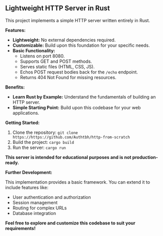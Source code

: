 ## Lightweight HTTP Server in Rust

This project implements a simple HTTP server written entirely in Rust. 

**Features:**

* **Lightweight:** No external dependencies required.
* **Customizable:** Build upon this foundation for your specific needs.
* **Basic Functionality:**
    * Listens on port 8080.
    * Supports GET and POST methods.
    * Serves static files (HTML, CSS, JS).
    * Echos POST request bodies back for the `/echo` endpoint.
    * Returns 404 Not Found for missing resources.

**Benefits:**

* **Learn Rust by Example:** Understand the fundamentals of building an HTTP server.
* **Simple Starting Point:** Build upon this codebase for your web applications.

**Getting Started:**

1. Clone the repository: `git clone https://https://github.com/Authtbh/http-from-scratch`
2. Build the project: `cargo build`
3. Run the server: `cargo run`

**This server is intended for educational purposes and is not production-ready.**

**Further Development:**

This implementation provides a basic framework. You can extend it to include features like:

* User authentication and authorization
* Session management
* Routing for complex URLs
* Database integration

**Feel free to explore and customize this codebase to suit your requirements!**
